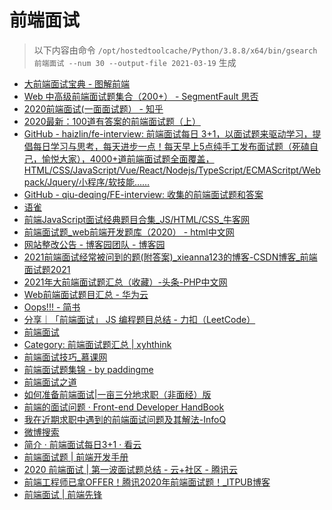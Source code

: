 
前端面试
====


> 以下内容由命令 `/opt/hostedtoolcache/Python/3.8.8/x64/bin/gsearch 前端面试 --num 30 --output-file 2021-03-19` 生成

- [大前端面试宝典 - 图解前端](https://lucifer.ren/fe-interview/)
- [Web 中高级前端面试题集合（200+） - SegmentFault 思否](https://segmentfault.com/a/1190000021966814)
- [2020前端面试(一面面试题） - 知乎](https://zhuanlan.zhihu.com/p/84212558)
- [2020最新：100道有答案的前端面试题（上）](https://juejin.cn/post/6847902225423925255)
- [GitHub - haizlin/fe-interview: 前端面试每日 3+1，以面试题来驱动学习，提倡每日学习与思考，每天进步一点！每天早上5点纯手工发布面试题（死磕自己，愉悦大家），4000+道前端面试题全面覆盖，HTML/CSS/JavaScript/Vue/React/Nodejs/TypeScript/ECMAScritpt/Webpack/Jquery/小程序/软技能……](https://github.com/haizlin/fe-interview)
- [GitHub - qiu-deqing/FE-interview: 收集的前端面试题和答案](https://github.com/qiu-deqing/FE-interview)
- [语雀](https://www.yuque.com/nieyulin/lunpyu)
- [前端JavaScript面试经典题目合集_JS/HTML/CSS_牛客网](https://www.nowcoder.com/ta/front-end-interview)
- [前端面试题_web前端开发题库（2020） - html中文网](https://www.html.cn/interview/)
- [网站整改公告 - 博客园团队 - 博客园](https://www.cnblogs.com/chengxuyuanaa/p/13084188.html)
- [2021前端面试经常被问到的题(附答案)_xieanna123的博客-CSDN博客_前端面试题2021](https://blog.csdn.net/xieanna123/article/details/105545758)
- [2021年大前端面试题汇总（收藏）-头条-PHP中文网](https://www.php.cn/toutiao-415600.html)
- [Web前端面试题目汇总 - 华为云](https://www.huaweicloud.com/articles/203ec35d468dceec04a4f9e220525450.html)
- [Oops!!! - 简书](https://www.jianshu.com/p/2f7eb1ad7174)
- [分享｜「前端面试」 JS 编程题目总结 - 力扣（LeetCode）](https://leetcode-cn.com/circle/discuss/SVKmhR/)
- [前端面试](https://lgwebdream.github.io/FE-Interview/)
- [Category: 前端面试题汇总 | xyhthink](https://www.xyhthink.com/categories/%E5%89%8D%E7%AB%AF%E9%9D%A2%E8%AF%95%E9%A2%98%E6%B1%87%E6%80%BB/)
- [前端面试技巧_慕课网](https://www.imooc.com/topic/webmianshi)
- [前端面试题集锦 - by paddingme](https://fe.padding.me/)
- [前端面试之道](http://caibaojian.com/interview-map/)
- [如何准备前端面试|一亩三分地求职（非面经）版](https://www.1point3acres.com/bbs/thread-732100-1-1.html)
- [前端的面试问题 · Front-end Developer HandBook](https://dwqs.gitbooks.io/frontenddevhandbook/content/practice/front-end-interview.html)
- [我在近期求职中遇到的前端面试问题及其解法-InfoQ](https://www.infoq.cn/article/kgtatpijcw0qrpuqb78t)
- [微博搜索](https://s.weibo.com/weibo?q=%23%E5%89%8D%E7%AB%AF%E9%9D%A2%E8%AF%95%23&from=default)
- [简介 · 前端面试每日3+1 · 看云](https://www.kancloud.cn/aya001001/fe-interview/1054361)
- [前端面试题 | 前端开发手册](http://fe.leozhang2018.me/practice/interview-q.html)
- [2020 前端面试 | 第一波面试题总结 - 云+社区 - 腾讯云](https://cloud.tencent.com/developer/article/1586856)
- [前端工程师已拿OFFER！腾讯2020年前端面试题！_ITPUB博客](http://blog.itpub.net/69916964/viewspace-2703243/)
- [前端面试 | 前端先锋](http://blog.yidengxuetang.com/categories/%E5%89%8D%E7%AB%AF%E9%9D%A2%E8%AF%95/)
